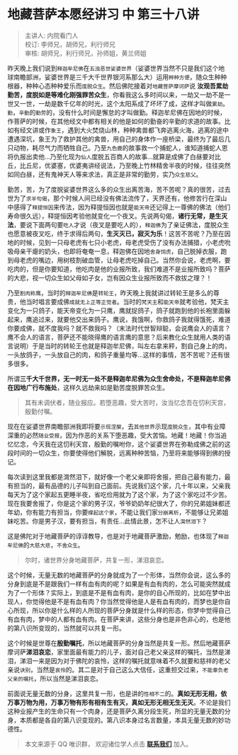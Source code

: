 # 地藏菩萨本愿经讲习 中 第三十八讲

> 主讲人: 内院看门人 <br />
> 校订: 李师兄，胡师兄，利行师兄 <br />
> 审核: 胡师兄，利行师兄，孙师姐，黄兰师姐 <br />

昨天晚上我们说到`释迦牟尼佛`在`五浊恶世娑婆世界`（娑婆世界当然不只是我们这个地球南瞻部洲，娑婆世界是三千大千世界银河系那么大）运用`种种方便`，随众生种种根器，种种心态种种爱乐而`度脱众生`。然后佛陀接着对`地藏菩萨摩诃萨`说 **汝观吾累劫勤苦，度脱如是等难化刚强罪苦众生**，你看我这么多时间以来，一劫又一劫不是一世又一世，一劫是数千亿年的时光，这个太阳系成了坏坏了成，这样才叫做`累劫`。`勤`，`辛勤`的`勤劳`的，没有什么时间是懈怠的才叫做勤。释迦牟尼佛在因地的时候，作菩萨的时候，在其他经文中都有相关的他是如何的勤奋的辛勤的求道的故事。比如有经文讲或作`象王`，遇到大火焚烧山林，种种禽兽都飞奔逃离火海，逃离的途中遭遇深坑，象王为了救护其他的禽兽，用自己的身体作一座桥梁，最终为了最后几只动物，耗尽气力而牺牲自己。乃至`九色鹿`的故事救一个捕蛇人，谁知道捕蛇人恩将仇报出卖他...乃至化现为`仙人`度脱五百商人的故事...就算是成佛了白昼要对比丘，比丘尼，优婆塞，优婆夷讲经说法，乃至晚上竹林精舍半夜的时候，往往突然如同白昼，还有鬼神天人等来求法，真正是非常的勤劳，实乃`众生慈父`。

勤苦，苦，为了度脱娑婆世界这么多的众生出离苦海，苦不苦呢？真的很苦，过去世为了`求半句偈`，那个时候人间已经没有佛法流传了，天界还有，他修苦行在深山中感得了`释提恒因`来传法，因为释提恒因也就是`能天帝`还记得上一尊佛的佛法（他们寿命很久远），释提恒因考验他就变化一个夜叉。先说两句偈，**诸行无常，是生灭法**，要说下面两句要`吃人`才说（夜叉是要吃人的），`释迦佛`为了亲证佛法，度脱众生也愿意被夜叉吃，终于求得后两句，**生灭灭已，寂灭为乐**！这苦不苦呢？乃至在因地的时候，见到一只母老虎有七只小老虎，母老虎受伤了没有办法捕猎，小老虎吮吸母亲干瘪的奶头，也即将奄奄一息，释迦佛在因地`舍身饲虎`，自己脱掉衣服，跑到母老虎的嘴边，用树枝割破血管，让母老虎吃掉自己。当然你会说，老虎啊，要吃肉的，但是你要知道，他吃肉是他的业报所致，我们难道不是业报所致吗？菩萨的大悲，视一切众生如父母如子女，岂有因众生业报所致而不救拔之理？！

乃至`割肉称鹰`，当时的`释迦牟尼佛`是`转轮王`，昨天晚上我就讲过转轮王是多么的尊贵，他当时唱言要成佛`成就无上正等正觉者`。当时的`梵天主`和`能天帝`就考验他，梵天主变化为一只鸽子，能天帝变化为一只鹰，鹰就捉鸽子，鸽子就跑到他的长袍里面躲起来，鹰追过来，就要他交出来鸽子。鹰说，我饿啊，你救鸽子我就得饿死，难道你要成佛，就不度我吗？就不救我吗？（末法时代世智辩聪，会说鹰会人的语言？鹰不会人的语言，菩萨还不能晓得鹰的语言鹰的意思？后来教化众生就用人类的语言说明）于是当时的转轮王也就是释迦牟尼佛，叫左右拿来秤，割自己身上的肉，一头放鸽子，一头放自己的肉，和鸽子重量均等...这样的事情，苦不苦呢？还有很多很多。

所谓**三千大千世界，无一时无一处不是释迦牟尼佛为众生舍命处，不是释迦牟尼佛在因地广行布施处**，这样久远劫来如是勤苦度脱罪苦众生。

> 其有未调伏者，随业报应。若堕恶趣，受大苦时，汝当忆念吾在忉利天宫，殷勤付嘱。

现在在娑婆世界南瞻部洲我即将要`示现涅槃`，去`其他世界`示现`度脱众生`，其中有业障深重的必然`随业受报`，因为作恶的关系下堕恶趣，受大苦恼。地藏！地藏！你当追忆忆念，今天我在这忉利天宫，殷勤的嘱咐你，这个娑婆世界在弥勒成佛之前的这段时间的一切众生，你要使得他们解脱，远离种种苦恼，乃至将来能够得到佛的授记。

每次读到这里我都是潸然泪下，就好像一个老父亲即将舍报，把自己最有能力，最有担当的，最有品德的儿子叫到自己面前。先说我们这个家，几十年以来，父亲我每天为了这个家起五更睡半夜，省吃俭用就为了这个家，为了这个家吃过不少苦。现在我要舍报了，你是这个家的男子汉，爷爷奶奶年纪很大了，你的兄弟姐妹都还年幼，你有能力有担当，你要`撑起这个家`，不能让我们家`分崩离析`，不能够让兄弟姐妹吃苦。你是男子汉，要有担当，有责任...此情此景，怎不让人`潸然泪下`？

这是佛陀对于地藏菩萨的谆谆教导，也是对于地藏菩萨激励，勉励，也体现了`释迦牟尼佛`的`大慈大悲`，`不舍众生`。

> 尔时，诸世界分身地藏菩萨，共复一形，涕泪哀恋。

这个时候，无量无数的地藏菩萨的分身就成为了一个形体，当然你会说，这么多的分身到底是不是跟我们一样有血有肉的呢？如果是有血有肉的，怎么可能突然就成为了一个形体？实际上，到底是不是有血有肉，是你的自心所现的，比如在梦中出现人，你觉得他是不是有血有肉？你当然觉得他是人是有血有肉的，而梦也是你自心所现，所以你是什么样的人所现的菩萨分身就是什么样的形态，你梦中觉得自己有血有肉，梦中的人都有血有肉。在菩萨来讲，这些分身也是非色非心的，也是他的第八识所变现的，当然就可以共复一形。

这个时候是世尊在**殷勤嘱托**，所以地藏菩萨的分身当然是共复一形。然后地藏菩萨摩诃萨**涕泪哀恋**，家里面最有能力的儿子，面对自己老父亲这样的嘱托，当然是涕泪，涕泪一来是因为对于佛陀的哀怜，这样的嘱托就意味着不久就要和慈祥的老父亲说`诀别`，当然是`哀怜`的。其二是对于自己这么大信任，这重担交过来，`不能辜负老父亲的嘱托`，所以当然是涕泪哀恋。
  
前面说无量无数的分身，这里共复一形，也是讲的`性相不二`的。**真如无形无相，依万事万物为用，万事万物有形有相有生有灭，真如无形无相无生无灭**。不论是我们这种业报产生的生命只有一个肉身，还是菩萨久离分段生死，所显的无量无数的分身，本质都是各自的第八识变现的。第八识本身过名言数量，本具无量无数的妙功德性。

> 本文来源于 QQ 唯识群， 欢迎诸位学人点击 **[联系我们](https://mp.weixin.qq.com/s/lZCfWjmLjgNR165Tx4_bCQ)** 加入。
